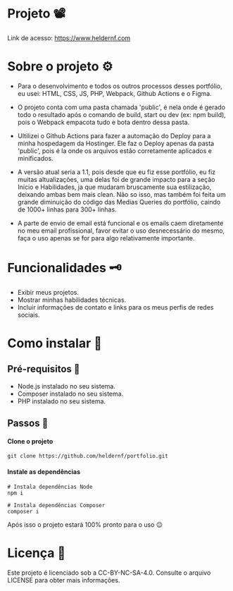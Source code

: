# Projeto 📽️

Link de acesso: https://www.heldernf.com

# Sobre o projeto ⚙️
- Para o desenvolvimento e todos os outros processos desses portfólio, eu usei: HTML, CSS, JS, PHP, Webpack, Github Actions e o Figma.

- O projeto conta com uma pasta chamada 'public', é nela onde é gerado todo o resultado após o comando de build, start ou dev (ex: npm build), pois o Webpack empacota tudo e bota dentro dessa pasta.

- Ultilizei o Github Actions para fazer a automação do Deploy para a minha hospedagem da Hostinger. Ele faz o Deploy apenas da pasta 'public', pois é la onde os arquivos estão corretamente aplicados e minificados.

- A versão atual seria a 1.1, pois desde que eu fiz esse portfólio, eu fiz muitas altualizações, uma delas foi de grande impacto para a seção Início e Habilidades, ja que mudaram bruscamente sua estilização, deixando ambas bem mais clean. Não so isso,
mas também foi feita um grande diminuição do código das Medias Queries do portfólio, caindo de 1000+ linhas para 300+ linhas.

- A parte de envio de email está funcional e os emails caem diretamente no meu email profissional, favor evitar o uso desnecessário do mesmo, faça o uso apenas se for para algo relativamente importante.

# Funcionalidades 🗝️
- Exibir meus projetos.
- Mostrar minhas habilidades técnicas.
- Incluir informações de contato e links para os meus perfis de redes sociais.

# Como instalar 🤔

## Pré-requisitos 📖

- Node.js instalado no seu sistema.
- Composer instalado no seu sistema.
- PHP instalado no seu sistema.

## Passos 🐾

#### Clone o projeto
```
git clone https://github.com/heldernf/portfolio.git
```

#### Instale as dependências
```
# Instala dependências Node
npm i

# Instala dependências Composer
composer i
```

Após isso o projeto estará 100% pronto para o uso 😉

# Licença 📜
Este projeto é licenciado sob a CC-BY-NC-SA-4.0. Consulte o arquivo LICENSE para obter mais informações.

